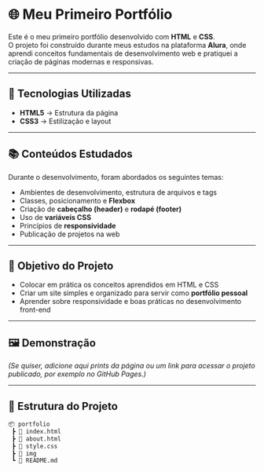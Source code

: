 # 🌐 Meu Primeiro Portfólio  

Este é o meu primeiro portfólio desenvolvido com **HTML** e **CSS**.  
O projeto foi construído durante meus estudos na plataforma **Alura**, onde aprendi conceitos fundamentais de desenvolvimento web e pratiquei a criação de páginas modernas e responsivas.  

---

## 🚀 Tecnologias Utilizadas  
- **HTML5** → Estrutura da página  
- **CSS3** → Estilização e layout  

---

## 📚 Conteúdos Estudados  
Durante o desenvolvimento, foram abordados os seguintes temas:  
- Ambientes de desenvolvimento, estrutura de arquivos e tags  
- Classes, posicionamento e **Flexbox**  
- Criação de **cabeçalho (header)** e **rodapé (footer)**  
- Uso de **variáveis CSS**  
- Princípios de **responsividade**  
- Publicação de projetos na web  

---

## 🎯 Objetivo do Projeto  
- Colocar em prática os conceitos aprendidos em HTML e CSS  
- Criar um site simples e organizado para servir como **portfólio pessoal**  
- Aprender sobre responsividade e boas práticas no desenvolvimento front-end  

---

## 🖼️ Demonstração  
*(Se quiser, adicione aqui prints da página ou um link para acessar o projeto publicado, por exemplo no GitHub Pages.)*  

---

## 📂 Estrutura do Projeto  
```bash
📦 portfolio
 ┣ 📜 index.html
 ┣ 📜 about.html
 ┣ 📜 style.css
 ┣ 📂 img
 ┗ 📜 README.md
